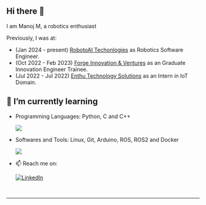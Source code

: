 ## Hi there 👋

I am Manoj M, a robotics enthusiast

Previously, I was at:
- (Jan 2024 - present) [RobotoAI Techonlogies](https://robotoai.com/) as Robotics Software Engineer.
- (Oct 2022 - Feb 2023) [Forge Innovation & Ventures](https://www.forgeforward.in/) as an Graduate Innovation Engineer Trainee.
- (Jul 2022 - Jul 2022) [Enthu Technology Solutions](https://www.enthutech.in/home) as an Intern in IoT Domain.

## 🌱 I’m currently learning

- Programming Languages: Python, C and C++ 
  <p align="left">
    <a href="https://skillicons.dev">
      <img src="https://skillicons.dev/icons?i=python,c,cpp" />
    </a>
  </p>
- Softwares and Tools: Linux, Git, Arduino, ROS, ROS2 and Docker
  <p align="left">
    <a href="https://skillicons.dev">
      <img src="https://skillicons.dev/icons?i=linux,git,arduino,ros,docker" />
    </a>
  </p>
  

- 📫 Reach me on:
  
    [![LinkedIn](https://img.shields.io/badge/LinkedIn-0077B5?style=for-the-badge&logo=linkedin&logoColor=white)](https://www.linkedin.com/in/manojm-dev/)


<br />

---


<!--
- 🔭 I’m currently working on ...
- 👯 I’m looking to collaborate on
- deploying robotic application using embedded linux
- 🤔 I’m looking for help with ...
- 💬 Ask me about ...
 ...
- ⚡ Fun fact: ...
-->
